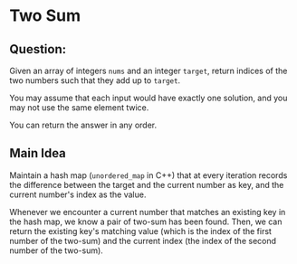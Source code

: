 # Two Sum

## Question:

Given an array of integers `nums` and an integer `target`, return
indices of the two numbers such that they add up to `target`.

You may assume that each input would have exactly one solution, and
you may not use the same element twice.

You can return the answer in any order.


## Main Idea

Maintain a hash map (`unordered_map` in C++) that at every iteration records the difference between the target and the current number as key, and the current number's index as the value.

Whenever we encounter a current number that matches an existing key in the hash map, we know a pair of two-sum has been found. Then, we can return the existing key's matching value (which is the index of the first number of the two-sum) and the current index (the index of the second number of the two-sum).
